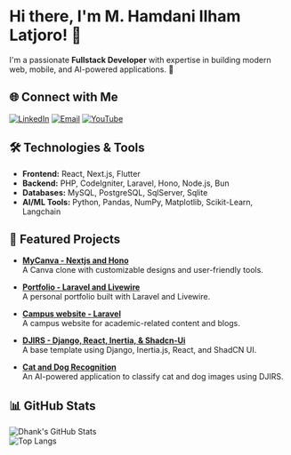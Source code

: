 # Hi there, I'm M. Hamdani Ilham Latjoro! 👋  

I'm a passionate **Fullstack Developer** with expertise in building modern web, mobile, and AI-powered applications. 🚀  

## 🌐 Connect with Me  
<p>
  <a href="https://www.linkedin.com/in/m-hamdani-ilham-latjoro"><img src="https://img.shields.io/badge/LinkedIn-blue?style=flat&logo=linkedin" alt="LinkedIn"></a>
  <a href="mailto:hamdanilatjoro@gmail.com"><img src="https://img.shields.io/badge/Email-black?style=flat&logo=gmail" alt="Email"></a>
  <a href="https://www.youtube.com/c/hiedukasi"><img src="https://img.shields.io/badge/YouTube-red?style=flat&logo=youtube" alt="YouTube"></a>
</p>

## 🛠️ Technologies & Tools  
- **Frontend:** React, Next.js, Flutter  
- **Backend:** PHP, CodeIgniter, Laravel, Hono, Node.js, Bun   
- **Databases:** MySQL, PostgreSQL, SqlServer, Sqlite
- **AI/ML Tools:** Python, Pandas, NumPy, Matplotlib, Scikit-Learn, Langchain  

## 🚀 Featured Projects  
- [**MyCanva - Nextjs and Hono**](https://github.com/dhank77/mycanva)  
  A Canva clone with customizable designs and user-friendly tools.  

- [**Portfolio - Laravel and Livewire**](https://github.com/dhank77/laravel-portofolio)  
  A personal portfolio built with Laravel and Livewire.  

- [**Campus website - Laravel**](https://github.com/dhank77/Laravel-blog-ahwal-syaksiyah)  
  A campus website for academic-related content and blogs.  

- [**DJIRS - Django, React, Inertia, & Shadcn-Ui**](https://github.com/dhank77/DJIRS)  
  A base template using Django, Inertia.js, React, and ShadCN UI.  

- [**Cat and Dog Recognition**](https://github.com/dhank77/cat-and-dog-recognition)  
  An AI-powered application to classify cat and dog images using DJIRS.  

## 📊 GitHub Stats  
![Dhank's GitHub Stats](https://github-readme-stats.vercel.app/api?username=dhank77&show_icons=true&theme=radical)  
![Top Langs](https://github-readme-stats.vercel.app/api/top-langs/?username=dhank77&layout=compact&theme=radical)  


